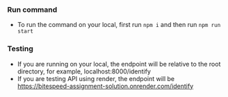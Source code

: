 ### Run command
- To run the command on your local, first run `npm i` and then run `npm run start`


### Testing
-  If you are running on your local, the endpoint will be relative to the root directory, for example, localhost:8000/identify
- If you are testing API using render, the endpoint will be https://bitespeed-assignment-solution.onrender.com/identify
